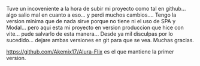 Tuve un incoveniente a la hora de subir mi proyecto como tal en github... algo salio mal en cuanto a eso... y perdi muchos cambios.... 
Tengo la version minima que de nada sirve porque no tiene ni el uso de SPA y Modal... pero aqui esta mi proyecto en version produccion que hice con vite... pude salvarlo de esta manera... 
Desde ya mil disculpas por lo sucedido... dejare ambas versiones en git para que se vea. Muchas gracias.

https://github.com/Akemix17/Alura-Flix es el que mantiene la primer version.
